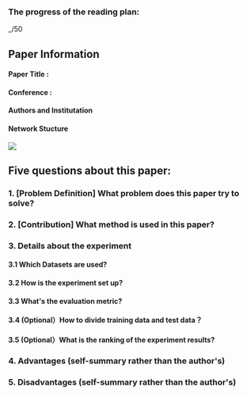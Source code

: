 ### The progress of the reading plan: 
_/50

## Paper Information
#### Paper Title : 

#### Conference : 

#### Authors and Institutation

#### Network Stucture
![](https://raw.githubusercontent.com/zhixuanli/segmentation-paper-reading-notes/master/images-folder/*.png)

## Five questions about this paper:

### 1. [Problem Definition] What problem does this paper try to solve? 



### 2. [Contribution] What method is used in this paper? 


### 3. Details about the experiment
#### 3.1 Which Datasets are used?


#### 3.2 How is the experiment set up?



#### 3.3 What's the evaluation metric?



#### 3.4 (Optional）How to divide training data and test data？



#### 3.5 (Optional）What is the ranking of the experiment results?


### 4. Advantages (self-summary rather than the author's)


### 5. Disadvantages (self-summary rather than the author's)